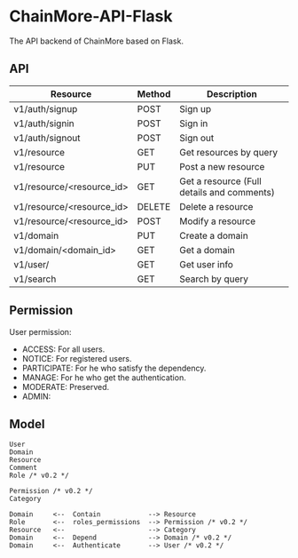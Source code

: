 # ChainMore-API-Flask
The API backend of ChainMore based on Flask.

## API

| Resource                  | Method | Description |
| ---                       | ---    | ---         |
| v1/auth/signup            | POST   | Sign up     |
| v1/auth/signin            | POST   | Sign in     |
| v1/auth/signout           | POST   | Sign out    |
| v1/resource               | GET    | Get resources by query |
| v1/resource               | PUT    | Post a new resource |
| v1/resource/<resource_id> | GET    | Get a resource (Full details and comments) |
| v1/resource/<resource_id> | DELETE | Delete a resource |
| v1/resource/<resource_id> | POST   | Modify a resource |
| v1/domain                 | PUT    | Create a domain   |
| v1/domain/<domain_id>     | GET    | Get a domain |
| v1/user/<username>        | GET    | Get user info |
| v1/search                 | GET    | Search by query |

## Permission

User permission:
* ACCESS: For all users.
* NOTICE: For registered users.
* PARTICIPATE: For he who satisfy the dependency.
* MANAGE: For he who get the authentication.
* MODERATE: Preserved.
* ADMIN: 

## Model

```
User
Domain
Resource
Comment
Role /* v0.2 */

Permission /* v0.2 */
Category

Domain     <--  Contain            --> Resource
Role       <--  roles_permissions  --> Permission /* v0.2 */
Resource   <--                     --> Category
Domain     <--  Depend             --> Domain /* v0.2 */
Domain     <--  Authenticate       --> User /* v0.2 */

```